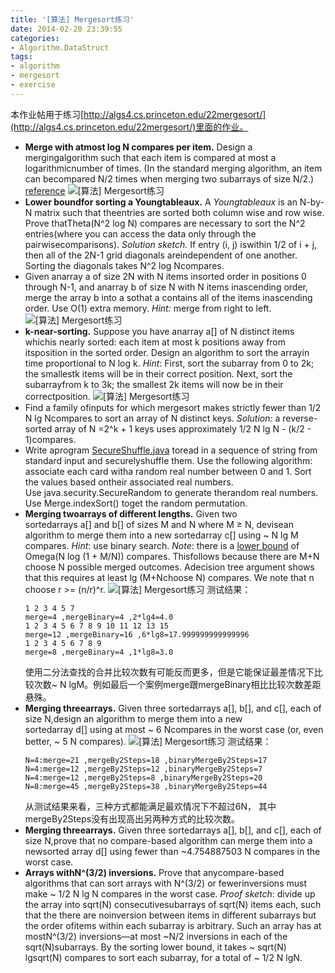 ```yaml
---
title: '[算法] Mergesort练习'
date: 2014-02-20 23:39:55
categories: 
- Algorithm.DataStruct
tags: 
- algorithm
- mergesort
- exercise
---
```

本作业帖用于练习[http://algs4.cs.princeton.edu/22mergesort/](http://algs4.cs.princeton.edu/22mergesort/)里面的作业。

- **Merge with atmost log N compares per item.** Design a mergingalgorithm such that each item is compared at most a logarithmicnumber of times. (In the standard merging algorithm, an item can becompared N/2 times when merging two subarrays of size N/2.)
  [ reference](http://www.reddit.com/comments/9jqsi/how_to_merge_sorted_lists_with_olog_n_comparisons/)
  ![[算法] Mergesort练习](/images/2014/2/0026uWfMzy744H2x64bd3.jpg)
- **Lower boundfor sorting a Youngtableaux.** A _Youngtableaux_ is an N-by-N matrix such that theentries are sorted both column wise and row wise. Prove thatTheta(N^2 log N) compares are necessary to sort the N^2 entries(where you can access the data only through the pairwisecomparisons).
  _Solution sketch._ If entry (i, j) iswithin 1/2 of i + j, then all of the 2N-1 grid diagonals areindependent of one another. Sorting the diagonals takes N^2 log Ncompares.
- Given anarray a of size 2N with N items insorted order in positions 0 through N-1, and anarray b of size N with N items inascending order, merge the array b into a sothat a contains all of the items inascending order. Use O(1) extra memory.
  _Hint:_ merge from right to left.
  ![[算法] Mergesort练习](/images/2014/2/0026uWfMzy744KieasP13.png)
- **k-near-sorting.** Suppose you have anarray a[] of N distinct items whichis nearly sorted: each item at most k positions away from itsposition in the sorted order. Design an algorithm to sort the arrayin time proportional to N log k.
  _Hint_: First, sort the subarray from 0 to 2k; the smallestk items will be in their correct position. Next, sort the subarrayfrom k to 3k; the smallest 2k items will now be in their correctposition.
  ![[算法] Mergesort练习](/images/2014/2/0026uWfMzy745wTVVHa40.png)
- Find a family ofinputs for which mergesort makes strictly fewer than 1/2 N lg Ncompares to sort an array of N distinct keys.
  _Solution:_ a reverse-sorted array of N =2^k + 1 keys uses approximately 1/2 N lg N - (k/2 - 1)compares.
- Write aprogram [SecureShuffle.java](http://algs4.cs.princeton.edu/22mergesort/SecureShuffle.java.html) toread in a sequence of string from standard input and securelyshuffle them. Use the following algorithm: associate each card witha random real number between 0 and 1. Sort the values based ontheir associated real numbers. Use java.security.SecureRandom to generate therandom real numbers. Use Merge.indexSort() toget the random permutation.
- **Merging twoarrays of different lengths.** Given two sortedarrays a[] and b[] of sizes M and N where M ≥ N, devisean algorithm to merge them into a new sortedarray c[] using ~ N lg M compares.
  _Hint_: use binary search.
  _Note_: there is a [lower bound](http://www.cs.cmu.edu/afs/cs/academic/class/15210-f12/www/recis/rec10.pdf) of Omega(N log (1 + M/N)) compares. Thisfollows because there are M+N choose N possible merged outcomes. Adecision tree argument shows that this requires at least lg (M+Nchoose N) compares. We note that n choose r >= (n/r)^r.
  ![[算法] Mergesort练习](/images/2014/2/0026uWfMzy746ovVqKb3f.jpg)
  测试结果：
  ```
  1 2 3 4 5 7 
  merge=4 ,mergeBinary=4 ,2*lg4=4.0
  1 2 3 4 5 6 7 8 9 10 11 12 13 15 
  merge=12 ,mergeBinary=16 ,6*lg8=17.999999999999996
  1 2 3 4 5 6 7 8 9 
  merge=8 ,mergeBinary=4 ,1*lg8=3.0
  ```
  使用二分法查找的合并比较次数有可能反而更多，但是它能保证最差情况下比较次数~ N lgM。例如最后一个案例merge跟mergeBinary相比比较次数差距悬殊。
- **Merging threearrays.** Given three sortedarrays a[], b[], and c[], each of size N,design an algorithm to merge them into a new sortedarray d[] using at most ~ 6 Ncompares in the worst case (or, even better, ~ 5 N compares).
  ![[算法] Mergesort练习](/images/2014/2/0026uWfMzy746pUA1FQe6.jpg)
  测试结果：
  ```
  N=4:merge=21 ,mergeBy2Steps=18 ,binaryMergeBy2Steps=17
  N=4:merge=12 ,mergeBy2Steps=12 ,binaryMergeBy2Steps=7
  N=4:merge=12 ,mergeBy2Steps=8 ,binaryMergeBy2Steps=20
  N=8:merge=45 ,mergeBy2Steps=38 ,binaryMergeBy2Steps=44
  ```
  从测试结果来看，三种方式都能满足最欢情况下不超过6N， 其中mergeBy2Steps没有出现高出另两种方式的比较次数。
- **Merging threearrays.** Given three sortedarrays a[], b[], and c[], each of size N,prove that no compare-based algorithm can merge them into a newsorted array d[] using fewer than ~4.754887503 N compares in the worst case.
- **Arrays withN^(3/2) inversions.** Prove that anycompare-based algorithms that can sort arrays with N^(3/2) or fewerinversions must make ~ 1/2 N lg N compares in the worst case.
  _Proof sketch_: divide up the array into sqrt(N) consecutivesubarrays of sqrt(N) items each, such that the there are noinversion between items in different subarrays but the order ofitems within each subarray is arbitrary. Such an array has at mostN^(3/2) inversions—at most ~N/2 inversions in each of the sqrt(N)subarrays. By the sorting lower bound, it takes ~ sqrt(N) lgsqrt(N) compares to sort each subarray, for a total of ~ 1/2 N lgN.